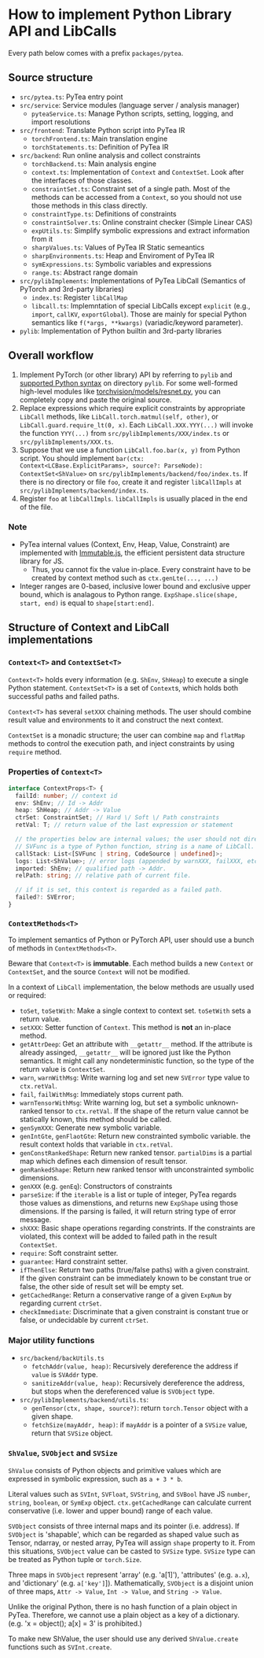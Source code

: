 # How to implement Python Library API and LibCalls

Every path below comes with a prefix `packages/pytea`.

## Source structure

- `src/pytea.ts`: PyTea entry point
- `src/service`: Service modules (language server / analysis manager)
  - `pyteaService.ts`: Manage Python scripts, setting, logging, and import resolutions
- `src/frontend`: Translate Python script into PyTea IR
  - `torchFrontend.ts`: Main translation engine
  - `torchStatements.ts`: Definition of PyTea IR
- `src/backend`: Run online analysis and collect constraints
  - `torchBackend.ts`: Main analysis engine
  - `context.ts`: Implementation of `Context` and `ContextSet`. Look after the interfaces of those classes.
  - `constraintSet.ts`: Constraint set of a single path. Most of the methods can be accessed from a `Context`, so you should not use those methods in this class directly.
  - `constraintType.ts`: Definitions of constraints
  - `constraintSolver.ts`: Online constraint checker (Simple Linear CAS)
  - `expUtils.ts`: Simplify symbolic expressions and extract information from it
  - `sharpValues.ts`: Values of PyTea IR Static semeantics
  - `sharpEnvironments.ts`: Heap and Enviroment of PyTea IR
  - `symExpressions.ts`: Symbolic variables and expressions
  - `range.ts`: Abstract range domain
- `src/pylibImplements`: Implementations of PyTea LibCall (Semantics of PyTorch and 3rd-party libraries)
  - `index.ts`: Register `libCallMap`
  - `libcall.ts`: Implemntation of special LibCalls except `explicit` (e.g., `import`, `callKV`, `exportGlobal`). Those are mainly for special Python semantics like `f(*args, **kwargs)` (variadic/keyword parameter).
- `pylib`: Implementation of Python builtin and 3rd-party libraries


## Overall workflow

1. Implement PyTorch (or other library) API by referring to `pylib` and [supported Python syntax](supported-python-syntax.md) on directory `pylib`. For some well-formed high-level modules like [torchvision/models/resnet.py](../packages/pytea/pylib/torchvision/models/resnet.py), you can completely copy and paste the original source.
2. Replace expressions which require explicit constraints by appropriate `LibCall` methods, like
`LibCall.torch.matmul(self, other)`, or `LibCall.guard.require_lt(0, x)`. Each `LibCall.XXX.YYY(...)` will invoke the function `YYY(...)` from `src/pylibImplements/XXX/index.ts` or `src/pylibImplements/XXX.ts`.
3. Suppose that we use a function `LibCall.foo.bar(x, y)` from Python script. You should implement `bar(ctx: Context<LCBase.ExplicitParams>, source?: ParseNode): ContextSet<ShValue>` on `src/pylibImplements/backend/foo/index.ts`. If there is no directory or file `foo`, create it and register `libCallImpls` at `src/pylibImplements/backend/index.ts`.
4. Register `foo` at `libCallImpls`. `libCallImpls` is usually placed in the end of the file.

### Note

- PyTea internal values (Context, Env, Heap, Value, Constraint) are implemented with [Immutable.js](https://immutable-js.com/), the efficient persistent data structure library for JS.
  - Thus, you cannot fix the value in-place. Every constraint have to be created by context method such as `ctx.genLte(..., ...)`
- Integer ranges are 0-based, inclusive lower bound and exclusive upper bound, which is analagous to Python range. `ExpShape.slice(shape, start, end)` is equal to `shape[start:end]`.

## Structure of Context and LibCall implementations
### `Context<T>` and `ContextSet<T>`

`Context<T>` holds every information (e.g. `ShEnv`, `ShHeap`) to execute a single Python statement. `ContextSet<T>` is a set of `Context`s, which holds both successful paths and failed paths.

`Context<T>` has several `setXXX` chaining methods. The user should combine result value and environments to it and construct the next context.

`ContextSet` is a monadic structure; the user can combine `map` and `flatMap` methods to control the execution path, and inject constraints by using `require` method.

### Properties of `Context<T>`

```typescript
interface ContextProps<T> {
  failId: number; // context id
  env: ShEnv; // Id -> Addr
  heap: ShHeap; // Addr -> Value
  ctrSet: ConstraintSet; // Hard \/ Soft \/ Path constraints
  retVal: T; // return value of the last expression or statement

  // the properties below are internal values; the user should not directly modify these values.
  // SVFunc is a type of Python function, string is a name of LibCall.
  callStack: List<[SVFunc | string, CodeSource | undefined]>;
  logs: List<ShValue>; // error logs (appended by warnXXX, failXXX, etc...)
  imported: ShEnv; // qualified path -> Addr.
  relPath: string; // relative path of current file.

  // if it is set, this context is regarded as a failed path.
  failed?: SVError;
}
```
### `ContextMethods<T>`

To implement semantics of Python or PyTorch API, user should use a bunch of methods in `ContextMethods<T>`.

Beware that `Context<T>` is **immutable**. Each method builds a new `Context` or `ContextSet`, and the source `Context` will not be modified.

In a context of `LibCall` implementation, the below methods are usually used or required:

- `toSet`, `toSetWith`: Make a single context to context set. `toSetWith` sets a return value.
- `setXXX`: Setter function of `Context`. This method is **not** an in-place method.
- `getAttrDeep`: Get an attribute with `__getattr__` method. If the attribute is already assinged, `__getattr__` will be ignored just like the Python semantics. It might call any nondeterministic function, so the type of the return value is `ContextSet`.
- `warn`, `warnWithMsg`: Write warning log and set new `SVError` type value to `ctx.retVal`.
- `fail`, `failWithMsg`: Immediately stops current path.
- `warnTensorWithMsg`: Write warning log, but set a symbolic unknown-ranked tensor to `ctx.retVal`. If the shape of the return value cannot be statically known, this method should be called.
- `genSymXXX`: Generate new symbolic variable.
- `genIntGte`, `genFlaotGte`: Return new constrainted symbolic variable. the result context holds that variable in `ctx.retVal`.
- `genConstRankedShape`: Return new ranked tensor. `partialDims` is a partial map which defines each dimension of result tensor.
- `genRankedShape`: Return new ranked tensor with unconstrainted symbolic dimensions.
- `genXXX` (e.g. `genEq`): Constructors of constraints
- `parseSize`: if the `iterable` is a list or tuple of integer, PyTea regards those values as dimenstions, and returns new `ExpShape` using those dimensions. If the parsing is failed, it will return string type of error message.
- `shXXX`: Basic shape operations regarding constrints. If the constraints are violated, this context will be added to failed path in the result `ContextSet`.
- `require`: Soft constraint setter.
- `guarantee`: Hard constraint setter.
- `ifThenElse`: Return two paths (true/false paths) with a given constraint. If the given constraint can be immediately known to be constant true or false, the other side of result set will be empty set.
- `getCachedRange`: Return a conservative range of a given `ExpNum` by regarding current `ctrSet`.
- `checkImmediate`: Discriminate that a given constraint is constant true or false, or undecidable by current `ctrSet`.
### Major utility functions

- `src/backend/backUtils.ts`
  - `fetchAddr(value, heap)`: Recursively dereference the address if `value` is `SVAddr` type.
  - `sanitizeAddr(value, heap)`: Recursively dereference the address, but stops when the dereferenced value is `SVObject` type.
- `src/pylibImplements/backend/utils.ts`:
  - `genTensor(ctx, shape, source?)`: return `torch.Tensor` object with a given shape.
  - `fetchSize(mayAddr, heap)`: if `mayAddr` is a pointer of a `SVSize` value, return that `SVSize` object.

### `ShValue`, `SVObject` and `SVSize`

`ShValue` consists of Python objects and primitive values which are expressed in symbolic expression, such as `a + 3 * b`.

Literal values such as `SVInt`, `SVFloat`, `SVString`, and `SVBool` have JS `number`, `string`, `boolean`, or `SymExp` object. `ctx.getCachedRange` can calculate current conservative (i.e. lower and upper bound) range of each value.

`SVObject` consists of three internal maps and its pointer (i.e. address). If `SVObject` is 'shapable', which can be regarded as shaped value such as Tensor, ndarray, or nested array, PyTea will assign `shape` property to it. From this situations, `SVObject` value can be casted to `SVSize` type. `SVSize` type can be treated as Python tuple or `torch.Size`.

Three maps in `SVObject` represent 'array' (e.g. 'a[1]'), 'attributes' (e.g. `a.x`), and 'dictionary' (e.g. `a['key']`]). Mathematically, `SVObject` is a disjoint union of three maps, `Attr -> Value`, `Int -> Value`, and `String -> Value`.

Unlike the original Python, there is no hash function of a plain object in PyTea. Therefore, we cannot use a plain object as a key of a dictionary. (e.g. 'x = object(); a[x] = 3' is prohibited.)

To make new ShValue, the user should use any derived `ShValue.create` functions such as `SVInt.create`.
